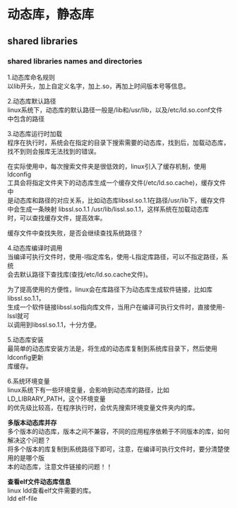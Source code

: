 # 动态库，静态库    
  
  
## shared libraries  
  
### shared libraries names and directories  
1.动态库命名规则  
以lib开头，加上自定义名字，加上.so，再加上时间版本号等信息。  
  
2.动态库默认路径  
linux系统下，动态库的默认路径一般是/lib和/usr/lib，以及/etc/ld.so.conf文件  
中包含的路径  
  
3.动态库运行时加载  
程序在执行时，系统会在指定的目录下搜索需要的动态库，找到后，加载动态库，  
找不到则会报库无法找到的错误。  
  
在实际使用中，每次搜索文件夹是很低效的，linux引入了缓存机制，使用ldconfig  
工具会将指定文件夹下的动态库生成一个缓存文件(/etc/ld.so.cache)，缓存文件中  
是动态库和路径的对应关系，比如动态库libssl.so.1.1在路径/usr/lib下，缓存文件  
中会生成一条映射 libssl.so.1.1  /usr/lib/lissl.so.1.1，这样系统在加载动态库  
时，可以查找缓存文件，提高效率。  
  
缓存文件中查找失败，是否会继续查找系统路径？  
  
4.动态库编译时调用  
当编译可执行文件时，使用-l指定库名，使用-L指定库路径，可以不指定路径，系统  
会去默认路径下查找库(查找/etc/ld.so.cache文件)。  
  
为了提高使用的方便性，linux会在库路径下为动态库生成软件链接，比如库libssl.so.1.1，  
生成一个软件链接libssl.so指向库文件，当用户在编译可执行文件时，直接使用-lssl就可  
以调用到libssl.so.1.1，十分方便。  
  
5.动态库安装  
最简单的动态库安装方法是，将生成的动态库复制到系统库目录下，然后使用ldconfig更新  
库缓存。  
  
6.系统环境变量  
linux系统下有一些环境变量，会影响到动态库的路径，比如LD_LIBRARY_PATH，这个环境变量  
的优先级比较高，在程序执行时，会优先搜索环境变量文件夹内的库。  
  
**多版本动态库并存**  
多个版本的动态库，版本之间不兼容，不同的应用程序依赖于不同版本的库，如何解决这个问题？  
将多个版本的库复制到系统路径下即可，注意，在编译可执行文件时，要分清楚使用的是哪个版  
本的动态库，注意文件链接的问题！！  
  
**查看elf文件动态库信息**  
linux ldd查看elf文件需要的库。    
ldd    elf-file      
